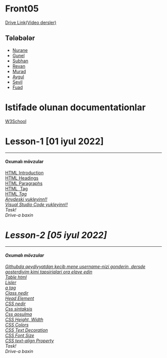 # Front05

<a href="https://drive.google.com/drive/folders/1_jse_NIst9AAYvOihIXAJpX3tf_vZGME?usp=sharing">Drive Link(Video dersler)</a> <br>

## Tələbələr
 - [Nurane]()
 - [Gunel]()
 - [Subhan]()
 - [Revan]()
 - [Murad]()
 - [Aygul]()
 - [Sevil]()
 - [Fuad]()

<h1> Istifade olunan documentationlar </h1>
<a href="https://www.w3schools.com/html/default.asp">W3School</a> <br>

<h1> Lesson-1 [01 iyul 2022] </h1>
<hr>
<h4>Oxumalı mövzular</h4>
<a href="https://www.w3schools.com/html/html_intro.asp"> HTML Introduction</a> <br>
<a href="https://www.w3schools.com/html/html_headings.asp">HTML Headings </a> <br>
<a href="https://www.w3schools.com/html/html_paragraphs.asp">HTML Paragraphs </a> <br>
<a href="https://www.w3schools.com/tags/tag_img.asp">HTML <img> Tag </a> <br>
<a href="https://www.w3schools.com/tags/tag_i.asp">HTML <i> Tag </a> <br>
<a href="https://anydesk.com/en/downloads/windows"> Anydeski yukleyinn!!</a> <br>
<a href="https://code.visualstudio.com/download"> Visual Studio Code yukleyinn!!</a> <br>
Task! <br/>
Drive-a baxin

<h1> Lesson-2 [05 iyul 2022] </h1>
<hr>
<h4>Oxumalı mövzular</h4>
<a href="https://github.com/"> Githubda qeydiyyatdan kecib mene username-nizi gonderin, dersde gosterdiyim kimi tapsiriqlari ora elave edin  </a> <br>
<a href="https://www.w3schools.com/html/html_tables.asp">Table html  </a> <br>
<a href="https://www.w3schools.com/html/html_lists.asp">Lisler  </a> <br>
<a href="https://www.w3schools.com/tags/tag_a.asp">a tag  </a> <br>
<a href="https://www.w3schools.com/html/html_classes.asp"> Class nedir </a> <br>
<a href="https://www.w3schools.com/html/html_head.asp">Head Element  </a> <br>
<a href="https://www.w3schools.com/css/css_intro.asp">CSS nedir  </a> <br>
<a href="https://www.w3schools.com/css/css_syntax.asp"> Css sintaksis </a> <br>
<a href="https://www.w3schools.com/css/css_howto.asp"> Css qosulma </a> <br>
<a href="https://www.w3schools.com/css/css_dimension.asp"> CSS Height, Width  </a> <br>
<a href="https://www.w3schools.com/css/css_colors.asp">CSS Colors  </a> <br>
<a href="https://www.w3schools.com/css/css_text_decoration.asp">CSS Text Decoration  </a> <br>
<a href="https://www.w3schools.com/css/css_font_size.asp"> CSS Font Size </a> <br>
<a href="https://www.w3schools.com/cssref/pr_text_text-align.ASP">CSS text-align Property </a> <br>
Task! <br/>
Drive-a baxin
